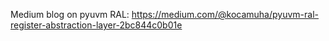 Medium blog on pyuvm RAL: https://medium.com/@kocamuha/pyuvm-ral-register-abstraction-layer-2bc844c0b01e
